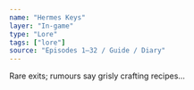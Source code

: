 ```yaml
---
name: "Hermes Keys"
layer: "In-game"
type: "Lore"
tags: ["lore"]
source: "Episodes 1–32 / Guide / Diary"
---
```

Rare exits; rumours say grisly crafting recipes…
